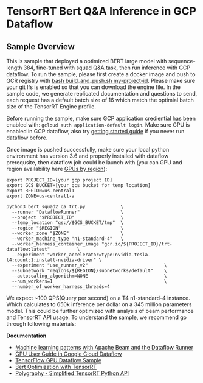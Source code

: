 # TensorRT Bert Q&A Inference in GCP Dataflow

## Sample Overview

This is sample that deployed a optimized BERT large model with sequence-length 384, fine-tuned with squad Q&A task, then run inference with GCP dataflow. To run the sample, please first create a docker image and push to GCR registry with [bash build_and_push.sh my-project-id](build_and_push.sh). Please make sure your git lfs is enabled so that you can download the engine file. In the sample code, we generate replicated documentation and questions to send, each request has a default batch size of 16 which match the optimial batch size of the TensorRT Engine profile. 

Before running the sample, make sure GCP application crediential has been enabled with: `gcloud auth application-default login`. Make sure GPU is enabled in GCP dataflow, also try [getting started guide](https://cloud.google.com/dataflow/docs/quickstarts/quickstart-python) if you never run dataflow before.

Once image is pushed successfully, make sure your local python environment has version 3.6 and properly installed with dataflow prerequsite, then dataflow job could be launch with (you can GPU and region availability here [GPUs by region](https://cloud.google.com/compute/docs/gpus/gpu-regions-zones)):
```
export PROJECT_ID=[your gcp project ID]
export GCS_BUCKET=[your gcs bucket for temp location]
export REGION=us-central1
export ZONE=us-central1-a

python3 bert_squad2_qa_trt.py             \
  --runner "DataflowRunner"               \
  --project "$PROJECT_ID"                 \
  --temp_location "gs://$GCS_BUCKET/tmp"  \
  --region "$REGION"                      \
  --worker_zone "$ZONE"                   \
  --worker_machine_type "n1-standard-4"   \
  --worker_harness_container_image "gcr.io/${PROJECT_ID}/trt-dataflow:latest"          \
  --experiment "worker_accelerator=type:nvidia-tesla-t4;count:1;install-nvidia-driver" \
  --experiment "use_runner_v2"                            \
  --subnetwork "regions/${REGION}/subnetworks/default"    \
  --autoscaling_algorithm=NONE                            \
  --num_workers=1                                         \
  --number_of_worker_harness_threads=4  
```

We expect ~100 QPS(Query per second) on a T4 n1-standard-4 instance. Which calculates to 650k inference per dollar on a 345 million parameters model. This could be further optimized with analysis of beam performance and TensorRT API usage. To understand the sample, we recommend go through following materials:

**Documentation**
- [Machine learning patterns with Apache Beam and the Dataflow Runner](https://cloud.google.com/blog/products/data-analytics/ml-inference-in-dataflow-pipelines)
- [GPU User Guide in Google Cloud Dataflow](https://cloud.google.com/dataflow/docs/guides/using-gpus)
- [TensorFlow GPU Dataflow Sample](https://cloud.google.com/dataflow/docs/samples/satellite-images-gpus)
- [Bert Optimization with TensorRT](https://github.com/NVIDIA/TensorRT/tree/master/demo/BERT)
- [Polygraphy - Simplified TensorRT Python API](https://github.com/NVIDIA/TensorRT/tree/master/tools/Polygraphy)
